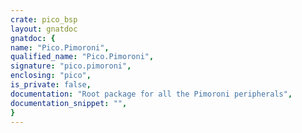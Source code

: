 ```yaml
---
crate: pico_bsp
layout: gnatdoc
gnatdoc: {
name: "Pico.Pimoroni",
qualified_name: "Pico.Pimoroni",
signature: "pico.pimoroni",
enclosing: "pico",
is_private: false,
documentation: "Root package for all the Pimoroni peripherals",
documentation_snippet: "",
}
---
```

